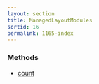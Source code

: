 ```yaml
---
layout: section
title: ManagedLayoutModules
sortid: 16
permalink: 1165-index
---
```


### Methods

* [count](Methods/count.md)